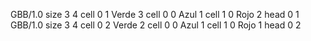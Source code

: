 <gs-board> GBB/1.0
size 3 4
cell 0 1 Verde 3 
cell 0 0 Azul 1 
cell 1 0 Rojo 2 
head 0 1
 </gs-board>
<gs-board> GBB/1.0
size 3 4
cell 0 2 Verde 2 
cell 0 0 Azul 1 
cell 1 0 Rojo 1 
head 0 2
 </gs-board>